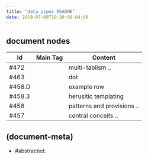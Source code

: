 ```yaml
---
title: "data pipes README"
date: 2019-07-09T10:20:00-04:00
---
```


## document nodes

|Id                         | Main Tag | Content |
|---------------------------|:-----:|---|
|                   #472    |       | multi-tablism ..
|                   #463    |       | dot
|                   #458.D  |       | example row
|                   #458.3  |       | herusitic templating
|                   #458    |       | patterns and provisions ..
|                   #457    |       | central conceits ..




## (document-meta)

  - #abstracted.
